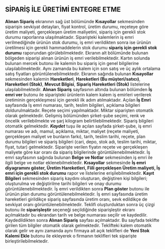 ## SİPARİŞ İLE ÜRETİMİ ENTEGRE ETME
**Alınan Sipariş** ekranının sağ üst bölümünde **Kısayollar** sekmesinden siparişin sevkiyat detayları, fiyat kontrol, üretim durumu, reçeteye göre üretim maliyeti, gerçekleşen üretim maliyetini, sipariş için gerekli stok durumu raporlarına ulaşılmaktadır. Siparişteki kalemlerin iş emri verilmediğinde ürünün stok durumu, iş emri verildikten sonra ise ürünün üretilmesi için gerekli hammaddelerin stok durumu **sipariş için gerekli stok durumu** raporundan görülebilmektedir. Ekranın alt bölümünde bulunan bölgeden siparişi alınan ürünün iş emri verilebilmektedir. Kartın solunda bulunan mercek butonu ile kalemin bu sipariş için genel bilgilerine ulaşılabilmektedir. Aynı zamanda bu kalem için son satış ve üç aylık ortalama satış fiyatları görüntülenebilmektedir. Ekranın sağında bulunan **Kısayollar** sekmesinden kalemin **Hareketleri**, **Hareketleri (Bu müşteri/satıcı)**, **Hareketleri (Stok)**, **Mevcut Bilgisi**, **Sipariş Hareketleri (Stok)** listelerine ulaşılabilmektedir. 
**Alınan Sipariş** sayfasının altında bulunan bölümden **İş emri ver** butonu ile siparişteki ürünlerin kalem kalem iş emirleri verilerek üretiminin gerçekleşmesi için gerekli ilk adım atılmaktadır.  Açılan **İş Emri** sayfasında İş emri numarası, tarih, teslim bilgileri, açıklama bilgileri doldurulmaktadır. Reçete seçimi yapılmaktadır. Miktar siparişten otomatik olarak gelmektedir. Gelişmiş bölümünden şirket-şube seçimi, renk ve öncelik verilebilmekte ve şarj kilogram belirtilebilmektedir. Sipariş bilgileri otomatik gelmektedir. ***Kaydet*** tuşu ile açılan sayfada şirket-şube, iş emri numarası ve adı, mamul, açıklama, miktar, maliyet (reçete maliyeti, gerçekleşen maliyet ve bunların farkı), tarih, teslim tarihi, reçete, plan durumu bilgileri ve sipariş bilgileri (cari, depo, stok adı, teslim tarihi, miktar, fiyat, tutar) gelmektedir.  Siparişte verilen fiyatın reçete ve gerçekleşen maliyete göre kar oranı da sipariş bilgilerinde görüntülenebilmektedir. 
İş emri sayfasının sağında bulunan **Belge ve Notlar** sekmesinden iş emri ile ilgili belge ve notlar eklenebilmektedir. **Kısayollar** sekmesinde **İş emri diyagramını göster, Üretim Hareketleri, Fiili gerçekleşen Üretim maliyeti, İş emri için gerekli stok durumu** rapor ve listelerine erişilebilmektedir. **Kayıt Bilgileri** sekmesinden sipariş kaydını oluşturan, değiştiren kişi bilgileri; oluşturulma ve değiştirilme tarihi bilgileri ve onay durumu görüntülenebilmektedir. 
İş emri verildikten sonra **Plan göster** butonu ile ürünün plan durumu görüntülenebilmektedir. İş emri sayfasında üretim hareketleri girildikçe sipariş sayfasında üretim oranı, sevk edildikçe de sevkiyat oranı görüntülenebilmektedir. 
Teklifi oluşturduktan sonra üç çizgi butonu ile **siparişleştir** seçeneği seçildiğinde siparişleştir ekranı açılmaktadır bu ekrandan tarih ve belge nuımarası seçilir ve kaydedilir. Kaydedildikten sonra **Alınan Sipariş** sayfası açılmaktadır. Bu sayfada teklifte girilen tüm bilgiler otomatik olarak gelmektedir. Teklifteki kalem otomatik olarak gelir ve aynı zamanda aynı firmaya ait açık teklifleri de **Yeni Stok Kalemi Ekle** butonu ile ekleyerek o firmanın teklifleri tek siparişte birleştirilebilmektedir. 
